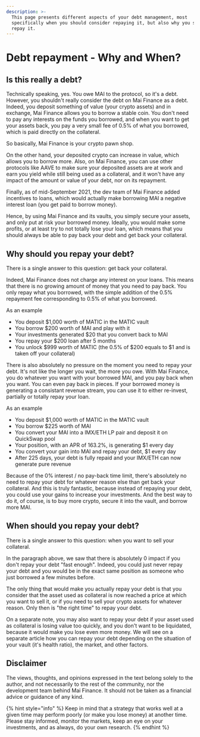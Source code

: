 ```yaml
---
description: >-
  This page presents different aspects of your debt management, most
  specifically when you should consider repaying it, but also why you should
  repay it.
---
```


# Debt repayment - Why and When?

## Is this really a debt?

Technically speaking, yes. You owe MAI to the protocol, so it's a debt. However, you shouldn't really consider the debt on Mai Finance as a debt. Indeed, you deposit something of value \(your crypto assets\) and in exchange, Mai Finance allows you to borrow a stable coin. You don't need to pay any interests on the funds you borrowed, and when you want to get your assets back, you pay a very small fee of 0.5% of what you borrowed, which is paid directly on the collateral.

So basically, Mai Finance is your crypto pawn shop.

On the other hand, your deposited crypto can increase in value, which allows you to borrow more. Also, on Mai Finance, you can use other protocols like AAVE to make sure your deposited assets are at work and earn you yield while still being used as a collateral, and it won't have any impact of the amount or value of your debt, nor on its repayment.

Finally, as of mid-September 2021, the dev team of Mai Finance added incentives to loans, which would actually make borrowing MAI a negative interest loan \(you get paid to borrow money\).

Hence, by using Mai Finance and its vaults, you simply secure your assets, and only put at risk your borrowed money. Ideally, you would make some profits, or at least try to not totally lose your loan, which means that you should always be able to pay back your debt and get back your collateral.

## Why should you repay your debt?

There is a single answer to this question: get back your collateral.

Indeed, Mai Finance does not charge any interest on your loans. This means that there is no growing amount of money that you need to pay back. You only repay what you borrowed, with the simple addition of the 0.5% repayment fee corresponding to 0.5% of what you borrowed.

As an example

* You deposit $1,000 worth of MATIC in the MATIC vault
* You borrow $200 worth of MAI and play with it
* Your investments generated $20 that you convert back to MAI
* You repay your $200 loan after 5 months
* You unlock $999 worth of MATIC \(the 0.5% of $200 equals to $1 and is taken off your collateral\)

There is also absolutely no pressure on the moment you need to repay your debt. It's not like the longer you wait, the more you owe. With Mai Finance, you do whatever you want with your borrowed MAI, and you pay back when you want. You can even pay back in pieces. If your borrowed money is generating a consistant revenue stream, you can use it to either re-invest, partially or totally repay your loan.

As an example

* You deposit $1,000 worth of MATIC in the MATIC vault
* You borrow $225 worth of MAI
* You convert your MAI into a IMX/ETH LP pair and deposit it on QuickSwap pool
* Your position, with an APR of 163.2%, is generating $1 every day
* You convert your gain into MAI and repay your debt, $1 every day
* After 225 days, your debt is fully repaid and your IMX/ETH can now generate pure revenue

Because of the 0% interest / no pay-back time limit, there's absolutely no need to repay your debt for whatever reason else than get back your collateral. And this is truly fantastic, because instead of repaying your debt, you could use your gains to increase your investments. And the best way to do it, of course, is to buy more crypto, secure it into the vault, and borrow more MAI.

## When should you repay your debt?

There is a single answer to this question: when you want to sell your collateral.

In the paragraph above, we saw that there is absolutely 0 impact if you don't repay your debt "fast enough". Indeed, you could just never repay your debt and you would be in the exact same position as someone who just borrowed a few minutes before.

The only thing that would make you actually repay your debt is that you consider that the asset used as collateral is now reached a price at which you want to sell it, or if you need to sell your crypto assets for whatever reason. Only then is "the right time" to repay your debt.

On a separate note, you may also want to repay your debt if your asset used as collateral is losing value too quickly, and you don't want to be liquidated, because it would make you lose even more money. We will see on a separate article how you can repay your debt depending on the situation of your vault \(it's health ratio\), the market, and other factors.



## Disclaimer

The views, thoughts, and opinions expressed in the text belong solely to the author, and not necessarily to the rest of the community, nor the development team behind Mai Finance. It should not be taken as a financial advice or guidance of any kind.

{% hint style="info" %}
Keep in mind that a strategy that works well at a given time may perform poorly \(or make you lose money\) at another time. Please stay informed, monitor the markets, keep an eye on your investments, and as always, do your own research.
{% endhint %}


